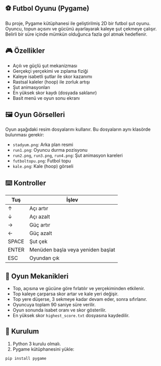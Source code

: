 ## ⚽ Futbol Oyunu (Pygame)

Bu proje, Pygame kütüphanesi ile geliştirilmiş 2D bir futbol şut oyunu. Oyuncu, topun açısını ve gücünü ayarlayarak kaleye şut çekmeye çalışır. Belirli bir süre içinde mümkün olduğunca fazla gol atmak hedeflenir.

## 🎮 Özellikler

- Açılı ve güçlü şut mekanizması
- Gerçekçi yerçekimi ve zıplama fiziği
- Kaleye isabetli şutlar ile skor kazanımı
- Rastsal kaleler (hoop) ile zorluk artışı
- Şut animasyonları
- En yüksek skor kaydı (dosyada saklanır)
- Basit menü ve oyun sonu ekranı

## 🖼️ Oyun Görselleri

Oyun aşağıdaki resim dosyalarını kullanır. Bu dosyaların aynı klasörde bulunması gerekir:

- `stadyum.png`: Arka plan resmi
- `run1.png`: Oyuncu durma pozisyonu
- `run2.png`, `run3.png`, `run4.png`: Şut animasyon kareleri
- `futboltopu.png`: Futbol topu
- `kale.png`: Kale (hoop) görseli

## ⌨️ Kontroller

| Tuş | İşlev |
|-----|-------|
| ↑   | Açı artır |
| ↓   | Açı azalt |
| →   | Güç artır |
| ←   | Güç azalt |
| SPACE | Şut çek |
| ENTER | Menüden başla veya yeniden başlat |
| ESC   | Oyundan çık |

## 🧠 Oyun Mekanikleri

- Top, açısına ve gücüne göre fırlatılır ve yerçekiminden etkilenir.
- Top kaleye çarparsa skor artar ve kale yeri değişir.
- Top yere düşerse, 3 sekmeye kadar devam eder, sonra sıfırlanır.
- Oyuncuya toplam 90 saniye süre verilir.
- Oyun sonunda isabet oranı ve skor gösterilir.
- En yüksek skor `highest_score.txt` dosyasına kaydedilir.

## 🔧 Kurulum

1. Python 3 kurulu olmalı.
2. Pygame kütüphanesini yükle:

```bash
pip install pygame
